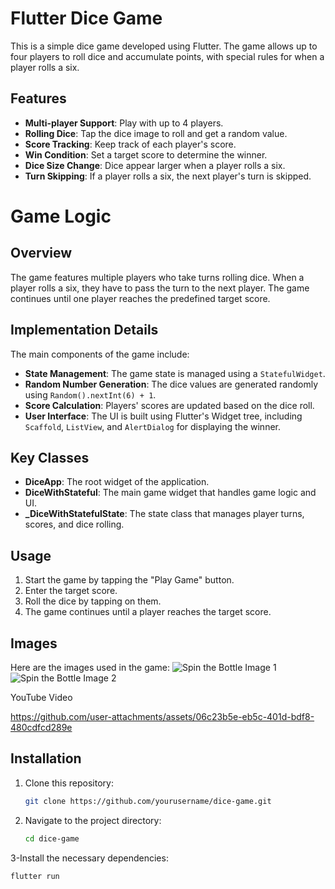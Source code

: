# Flutter Dice Game

This is a simple dice game developed using Flutter. The game allows up to four players to roll dice and accumulate points, with special rules for when a player rolls a six.

## Features

- **Multi-player Support**: Play with up to 4 players.
- **Rolling Dice**: Tap the dice image to roll and get a random value.
- **Score Tracking**: Keep track of each player's score.
- **Win Condition**: Set a target score to determine the winner.
- **Dice Size Change**: Dice appear larger when a player rolls a six.
- **Turn Skipping**: If a player rolls a six, the next player's turn is skipped.



# Game Logic

## Overview
The game features multiple players who take turns rolling dice. When a player rolls a six, they have to pass the turn to the next player. The game continues until one player reaches the predefined target score.

## Implementation Details
The main components of the game include:

- **State Management**: The game state is managed using a `StatefulWidget`.
- **Random Number Generation**: The dice values are generated randomly using `Random().nextInt(6) + 1`.
- **Score Calculation**: Players' scores are updated based on the dice roll.
- **User Interface**: The UI is built using Flutter's Widget tree, including `Scaffold`, `ListView`, and `AlertDialog` for displaying the winner.

## Key Classes
- **DiceApp**: The root widget of the application.
- **DiceWithStateful**: The main game widget that handles game logic and UI.
- **_DiceWithStatefulState**: The state class that manages player turns, scores, and dice rolling.

## Usage
1. Start the game by tapping the "Play Game" button.
2. Enter the target score.
3. Roll the dice by tapping on them.
4. The game continues until a player reaches the target score.

## Images
Here are the images used in the game:
![Spin the Bottle Image 1](1.png)
![Spin the Bottle Image 2](2.png)



YouTube Video


https://github.com/user-attachments/assets/06c23b5e-eb5c-401d-bdf8-480cdfcd289e




## Installation

1. Clone this repository:
   ```bash
   git clone https://github.com/yourusername/dice-game.git
2. Navigate to the project directory:
   ```bash
   cd dice-game
3-Install the necessary dependencies:
   ```bash
   flutter run



